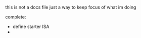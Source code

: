 this is not a docs file
just a way to keep focus of what im doing

complete:
* define starter ISA
* 